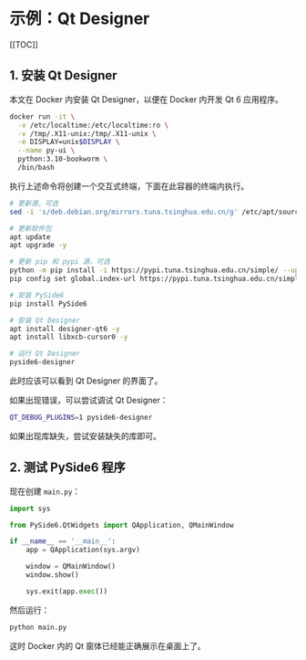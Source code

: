 # 示例：Qt Designer

[[TOC]]

## 1. 安装 Qt Designer

本文在 Docker 内安装 Qt Designer，以便在 Docker 内开发 Qt 6 应用程序。

```bash
docker run -it \
  -v /etc/localtime:/etc/localtime:ro \
  -v /tmp/.X11-unix:/tmp/.X11-unix \
  -e DISPLAY=unix$DISPLAY \
  --name py-ui \
  python:3.10-bookworm \
  /bin/bash
```

执行上述命令将创建一个交互式终端，下面在此容器的终端内执行。

```bash
# 更新源，可选
sed -i 's/deb.debian.org/mirrors.tuna.tsinghua.edu.cn/g' /etc/apt/sources.list.d/debian.sources

# 更新软件包
apt update
apt upgrade -y

# 更新 pip 和 pypi 源，可选
python -m pip install -i https://pypi.tuna.tsinghua.edu.cn/simple/ --upgrade pip
pip config set global.index-url https://pypi.tuna.tsinghua.edu.cn/simple/

# 安装 PySide6
pip install PySide6

# 安装 Qt Designer
apt install designer-qt6 -y
apt install libxcb-cursor0 -y

# 运行 Qt Designer
pyside6-designer
```

此时应该可以看到 Qt Designer 的界面了。

如果出现错误，可以尝试调试 Qt Designer：

```bash
QT_DEBUG_PLUGINS=1 pyside6-designer
```

如果出现库缺失，尝试安装缺失的库即可。

## 2. 测试 PySide6 程序

现在创建 `main.py`：

```python
import sys

from PySide6.QtWidgets import QApplication, QMainWindow

if __name__ == '__main__':
    app = QApplication(sys.argv)

    window = QMainWindow()
    window.show()

    sys.exit(app.exec())
```

然后运行：

```bash
python main.py
```

这时 Docker 内的 Qt 窗体已经能正确展示在桌面上了。

